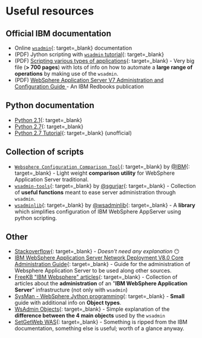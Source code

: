 # Useful resources
## Official IBM documentation
- Online [`wsadmin`](https://www.ibm.com/docs/en/was-nd/9.0.5?topic=90-scripting-application-serving-environment-wsadmin){: target=_blank} documentation
- (PDF) Jython scripting with [`wsadmin` tutorial](https://www.ibm.com/support/pages/system/files/inline-files/WP100963_-_Jython_Scripting_with_wsadmin_tutorial.pdf){: target=_blank}
- (PDF) [Scripting various types of applications](https://manuals.plus/m/a3f2027765fec18d3a3e7771b7e679a6256fa65578c6e2cbc4ec283914d1e703.pdf){: target=_blank} - Very big file (**> 700 pages**) with lots of info on how to automate a **large range of operations** by making use of the `wsadmin`.
- (PDF) [WebSphere Application Server V7 Administration and Configuration Guide
](https://www.redbooks.ibm.com/abstracts/sg247615.html) - An IBM Redbooks publication

## Python documentation
- [Python 2.1](https://docs.python.org/release/2.1.1/){: target=_blank}
- [Python 2.7](https://docs.python.org/release/2.7/){: target=_blank}
- [Python 2.7 Tutorial](https://sites.pitt.edu/~naraehan/python2/){: target=_blank} (unofficial)


## Collection of scripts
- [`Websphere Configuration Comparison Tool`](https://github.com/IBM/websphere-cct){: target=_blank} by [@IBM](https://github.com/IBM){: target=_blank} - Light weight **comparison utility** for WebSphere Application Server traditional.
- [`wsadmin-tools`](https://github.com/sgurjar/wsadmin-tools/blob/master/tools.py){: target=_blank} by [@sgurjar](https://github.com/sgurjar){: target=_blank} - Collection of **useful functions** meant to ease server administration through `wsadmin`.
- [`wsadminlib`](https://github.com/wsadminlib/wsadminlib){: target=_blank} by [@wsadminlib](https://github.com/wsadminlib){: target=_blank} - A **library** which simplifies configuration of IBM WebSphere AppServer using python scripting.



## Other
- [Stackoverflow](https://stackoverflow.com/questions/tagged/wsadmin){: target=\_blank} - _Doesn't need any explanation_ 😶
- [IBM WebSphere Application Server Network Deployment V8.0 Core Administration Guide](http://java.boot.by/ibm-317/){: target=_blank} - Guide for the administration of Websphere Application Server to be used along other sources.
- [FreeKB "IBM Websphere" articles](http://www.freekb.net/Articles?tag=IBM%20WebSphere){: target=_blank} - Collection of articles about the **administration** of an "**IBM WebSphere Application Server**" infrastructure (not only with `wsadmin`)
- [SysMan - WebSphere Jython programming](https://www.sysman.nl/WebSphereJython/){: target=_blank} - **Small** guide with additional info on **Object types**.
- [WsAdmin Objects](https://wpcertification.blogspot.com/2009/08/wsadmin-objects.html){: target=_blank} - Simple explanation of the **difference between the 4 main objects** used by the `wsadmin`
- [SetGetWeb WAS](https://setgetweb.com/p/WAS8/welc6topscripting.html){: target=_blank} - Something is ripped from the IBM documentation, something else is useful; worth of a glance anyway.